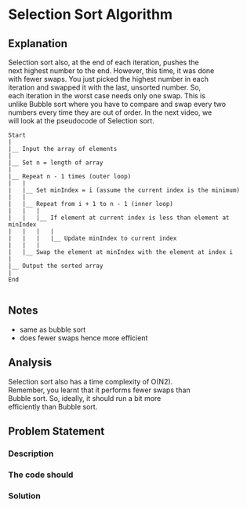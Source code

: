 # Selection Sort Algorithm

## Explanation

Selection sort also, at the end of each iteration, pushes the \
next highest number to the end. However, this time, it was done \
with fewer swaps. You just picked the highest number in each \
iteration and swapped it with the last, unsorted number. So, \
each iteration in the worst case needs only one swap. This is \
unlike Bubble sort where you have to compare and swap every two \
numbers every time they are out of order. In the next video, we \
will look at the pseudocode of Selection sort.

```flow
Start
|
|__ Input the array of elements
|
|__ Set n = length of array
|
|__ Repeat n - 1 times (outer loop)
|   |
|   |__ Set minIndex = i (assume the current index is the minimum)
|   |
|   |__ Repeat from i + 1 to n - 1 (inner loop)
|   |   |
|   |   |__ If element at current index is less than element at minIndex
|   |   |   |
|   |   |   |__ Update minIndex to current index
|   |   |
|   |__ Swap the element at minIndex with the element at index i
|
|__ Output the sorted array
|
End


```

## Notes

- same as bubble sort
- does fewer swaps hence more efficient

## Analysis

Selection sort also has a time complexity of O(N2). \
Remember, you learnt that it performs fewer swaps than \
Bubble sort. So, ideally, it should run a bit more \
efficiently than Bubble sort. 

## Problem Statement

### Description

### The code should

### Solution

```java



```
